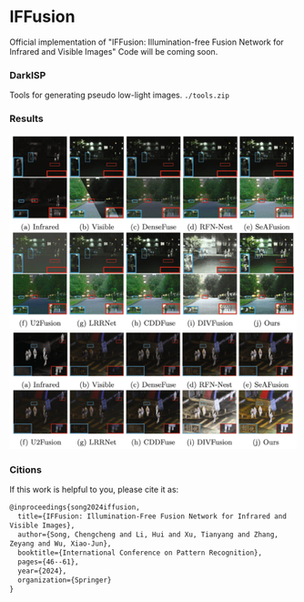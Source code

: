 # IFFusion
Official implementation of "IFFusion: Illumination-free Fusion Network for Infrared and Visible Images"
Code will be coming soon.
### DarkISP
Tools for generating pseudo low-light images. `./tools.zip`
### Results
![MSRS Dataset](/imgs/msrs_results.png "MSRS")
![LLVIP Dataset](/imgs/llvip_results.png "MSRS")
### Citions
If this work is helpful to you, please cite it as:
```
@inproceedings{song2024iffusion,
  title={IFFusion: Illumination-Free Fusion Network for Infrared and Visible Images},
  author={Song, Chengcheng and Li, Hui and Xu, Tianyang and Zhang, Zeyang and Wu, Xiao-Jun},
  booktitle={International Conference on Pattern Recognition},
  pages={46--61},
  year={2024},
  organization={Springer}
}
